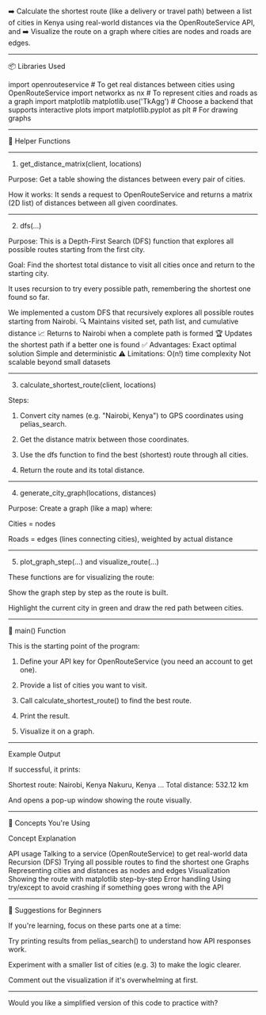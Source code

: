 
➡️ Calculate the shortest route (like a delivery or travel path) between a list of cities in Kenya using real-world distances via the OpenRouteService API, and
➡️ Visualize the route on a graph where cities are nodes and roads are edges.


---

📦 Libraries Used

import openrouteservice          # To get real distances between cities using OpenRouteService
import networkx as nx            # To represent cities and roads as a graph
import matplotlib
matplotlib.use('TkAgg')          # Choose a backend that supports interactive plots
import matplotlib.pyplot as plt  # For drawing graphs


---

🔧 Helper Functions


---

1. get_distance_matrix(client, locations)

Purpose: Get a table showing the distances between every pair of cities.

How it works: It sends a request to OpenRouteService and returns a matrix (2D list) of distances between all given coordinates.



---

2. dfs(...)

Purpose: This is a Depth-First Search (DFS) function that explores all possible routes starting from the first city.

Goal: Find the shortest total distance to visit all cities once and return to the starting city.

It uses recursion to try every possible path, remembering the shortest one found so far.

We implemented a custom DFS that recursively explores all possible routes starting from Nairobi.
🔍 Maintains visited set, path list, and cumulative distance
📈 Returns to Nairobi when a complete path is formed
🏆 Updates the shortest path if a better one is found
✅ Advantages:
Exact optimal solution
Simple and deterministic
⚠️ Limitations:
O(n!) time complexity
Not scalable beyond small datasets


---

3. calculate_shortest_route(client, locations)

Steps:

1. Convert city names (e.g. "Nairobi, Kenya") to GPS coordinates using pelias_search.


2. Get the distance matrix between those coordinates.


3. Use the dfs function to find the best (shortest) route through all cities.


4. Return the route and its total distance.





---

4. generate_city_graph(locations, distances)

Purpose: Create a graph (like a map) where:

Cities = nodes

Roads = edges (lines connecting cities), weighted by actual distance




---

5. plot_graph_step(...) and visualize_route(...)

These functions are for visualizing the route:

Show the graph step by step as the route is built.

Highlight the current city in green and draw the red path between cities.




---

🚀 main() Function

This is the starting point of the program:

1. Define your API key for OpenRouteService (you need an account to get one).


2. Provide a list of cities you want to visit.


3. Call calculate_shortest_route() to find the best route.


4. Print the result.


5. Visualize it on a graph.




---

Example Output

If successful, it prints:

Shortest route:
Nairobi, Kenya
Nakuru, Kenya
...
Total distance: 532.12 km

And opens a pop-up window showing the route visually.


---

🧠 Concepts You're Using

Concept	Explanation

API usage	Talking to a service (OpenRouteService) to get real-world data
Recursion (DFS)	Trying all possible routes to find the shortest one
Graphs	Representing cities and distances as nodes and edges
Visualization	Showing the route with matplotlib step-by-step
Error handling	Using try/except to avoid crashing if something goes wrong with the API



---

🧼 Suggestions for Beginners

If you're learning, focus on these parts one at a time:

Try printing results from pelias_search() to understand how API responses work.

Experiment with a smaller list of cities (e.g. 3) to make the logic clearer.

Comment out the visualization if it's overwhelming at first.



---

Would you like a simplified version of this code to practice with?

